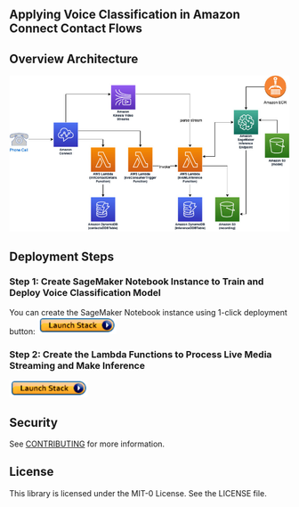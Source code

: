 ## Applying Voice Classification in Amazon Connect Contact Flows

## Overview Architecture
![Architecture](images/connect_audio_stream_ml_inference.jpg)

## Deployment Steps

### Step 1: Create SageMaker Notebook Instance to Train and Deploy Voice Classification Model

You can create the SageMaker Notebook instance using 1-click deployment button:
[![launchstackbutton](images/launchbutton.png)](https://console.aws.amazon.com/cloudformation/home?region=us-east-1#/stacks/create/template?stackName=SageMakerNotebookInstanceStack&templateURL=https://connect-voice-classification.s3.amazonaws.com/sagemaker_template.yaml
)

### Step 2: Create the Lambda Functions to Process Live Media Streaming and Make Inference
[![launchstackbutton](images/launchbutton.png)](https://console.aws.amazon.com/cloudformation/home?region=us-east-1#/stacks/create/template?stackName=ConnectLiveAudioStreamInferenceStack&templateURL=https://connect-voice-classification.s3.amazonaws.com/live_audio_streaming_cfn.yaml
)

## Security

See [CONTRIBUTING](CONTRIBUTING.md#security-issue-notifications) for more information.

## License

This library is licensed under the MIT-0 License. See the LICENSE file.

